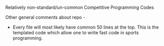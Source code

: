 Relatively non-standard/un-common Competitive Programming Codes

Other general comments about repo -
* Every file will most likely have common 50 lines at the top. This is the templated code which allow one to write fast code in sports programming. 
